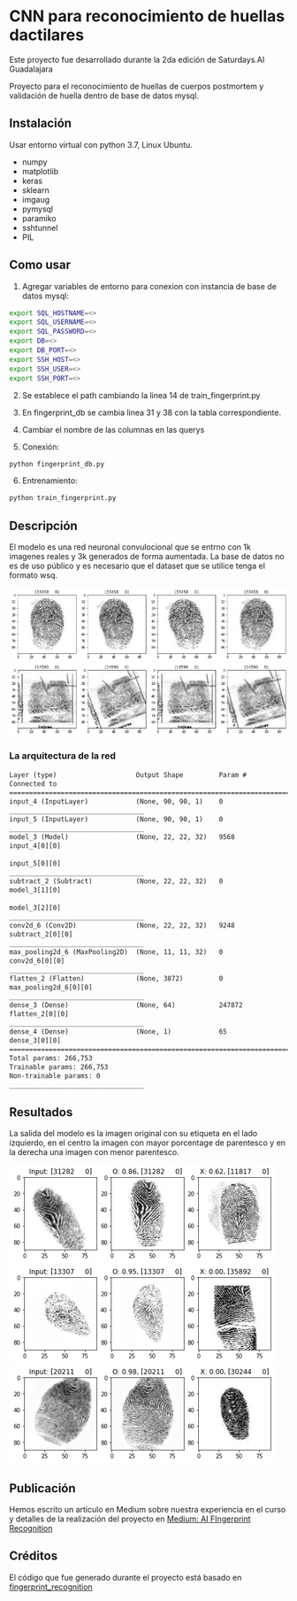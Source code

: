 # CNN para reconocimiento de huellas dactilares
Este proyecto fue desarrollado durante la 2da edición de Saturdays.AI Guadalajara

Proyecto para el reconocimiento de huellas de cuerpos postmortem y validación de huella dentro de base de datos mysql.

## Instalación

Usar entorno virtual con python 3.7, Linux Ubuntu.

* numpy
* matplotlib
* keras
* sklearn
* imgaug
* pymysql
* paramiko
* sshtunnel
* PIL

## Como usar

1. Agregar variables de entorno para conexion con instancia de base de datos mysql:

```bash
export SQL_HOSTNAME=<>
export SQL_USERNAME=<>
export SQL_PASSWORD=<>
export DB=<>
export DB_PORT=<>
export SSH_HOST=<>
export SSH_USER=<>
export SSH_PORT=<>
```

2. Se establece el path cambiando la linea 14 de train_fingerprint.py

3. En fingerprint_db se cambia linea 31 y 38 con la tabla correspondiente.

4. Cambiar el nombre de las columnas en las querys

5. Conexión:
```python
python fingerprint_db.py 
```

6. Entrenamiento:
```python
python train_fingerprint.py
```

## Descripción
El modelo es una red neuronal convulocional que se entrno con 1k imagenes reales y 3k generados de forma aumentada. La base de datos no es de uso público y es necesario que el dataset que se utilice tenga el formato wsq. 

![data](https://github.com/gmgalvan/fingerprintRecognition/blob/master/Imagenes/Figure%202020-07-02%20184016.png)
![data](https://github.com/gmgalvan/fingerprintRecognition/blob/master/Imagenes/Figure%202020-07-02%20184100.png)

### La arquitectura de la red
```
Layer (type)                    Output Shape         Param #     Connected to                     
==================================================================================================
input_4 (InputLayer)            (None, 90, 90, 1)    0                                            
__________________________________
input_5 (InputLayer)            (None, 90, 90, 1)    0                                            
__________________________________
model_3 (Model)                 (None, 22, 22, 32)   9568        input_4[0][0]                    
                                                                 input_5[0][0]                    
__________________________________
subtract_2 (Subtract)           (None, 22, 22, 32)   0           model_3[1][0]                    
                                                                 model_3[2][0]                    
__________________________________
conv2d_6 (Conv2D)               (None, 22, 22, 32)   9248        subtract_2[0][0]                 
__________________________________
max_pooling2d_6 (MaxPooling2D)  (None, 11, 11, 32)   0           conv2d_6[0][0]                   
__________________________________
flatten_2 (Flatten)             (None, 3872)         0           max_pooling2d_6[0][0]            
__________________________________
dense_3 (Dense)                 (None, 64)           247872      flatten_2[0][0]                  
__________________________________
dense_4 (Dense)                 (None, 1)            65          dense_3[0][0]                    
==================================================================================================
Total params: 266,753
Trainable params: 266,753
Non-trainable params: 0
__________________________________
```

## Resultados
La salida del modelo es la imagen original con su etiqueta en el lado izquierdo, en el centro la imagen con mayor porcentage de parentesco y en la derecha una imagen con menor parentesco.

![data](https://github.com/gmgalvan/fingerprintRecognition/blob/master/Imagenes/Figure%202020-07-02%20184117.png)
![data](https://github.com/gmgalvan/fingerprintRecognition/blob/master/Imagenes/Figure%202020-07-02%20184126.png)
![data](https://github.com/gmgalvan/fingerprintRecognition/blob/master/Imagenes/Figure%202020-07-02%20184151.png)

## Publicación 
Hemos escrito un artículo en Medium sobre nuestra experiencia en el curso y detalles de la realización del proyecto en [Medium: AI FIngerprint Recognition](https://medium.com/saturdays-ai/ai-fingerprint-recognition-inteligencia-artificial-para-reconocimiento-de-cuerpos-post-mortem-210e1e25dd4)


## Créditos
El código que fue generado durante el proyecto está basado en [fingerprint_recognition](https://github.com/kairess/fingerprint_recognition)

